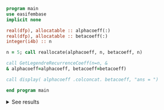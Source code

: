 ```fortran
program main
use easifembase
implicit none

real(dfp), allocatable :: alphacoeff(:)
real(dfp), allocatable :: betacoeff(:)
integer(i4b) :: n

n = 5; call reallocate(alphacoeff, n, betacoeff, n)

call GetLegendreRecurrenceCoeff(n=n, &
& alphacoeff=alphacoeff, betacoeff=betacoeff)

call display( alphacoeff .colconcat. betacoeff, "ans = ")

end program main
```

<details>
<summary>See results</summary>
<div>

```txt title="results"
     ans =      
----------------
0.00000  2.00000
0.00000  0.33333
0.00000  0.26667
0.00000  0.25714
0.00000  0.25397
```

</div>
</details>
